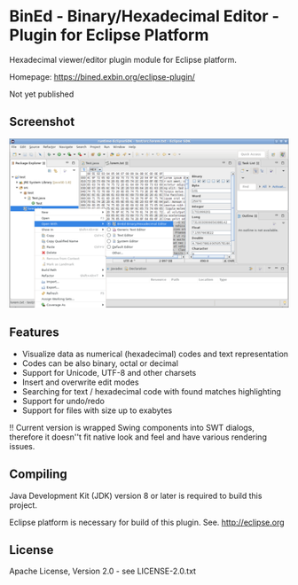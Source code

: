 BinEd - Binary/Hexadecimal Editor - Plugin for Eclipse Platform
===============================================================

Hexadecimal viewer/editor plugin module for Eclipse platform.

Homepage: https://bined.exbin.org/eclipse-plugin/  

Not yet published

Screenshot
----------

![BinEd-Editor Screenshot](images/bined-eclipse-screenshot.png?raw=true)

Features
--------

 - Visualize data as numerical (hexadecimal) codes and text representation
 - Codes can be also binary, octal or decimal
 - Support for Unicode, UTF-8 and other charsets
 - Insert and overwrite edit modes
 - Searching for text / hexadecimal code with found matches highlighting
 - Support for undo/redo
 - Support for files with size up to exabytes

!! Current version is wrapped Swing components into SWT dialogs, therefore it doesn''t fit
native look and feel and have various rendering issues. 

Compiling
---------

Java Development Kit (JDK) version 8 or later is required to build this project.

Eclipse platform is necessary for build of this plugin. See. http://eclipse.org  

License
-------

Apache License, Version 2.0 - see LICENSE-2.0.txt
